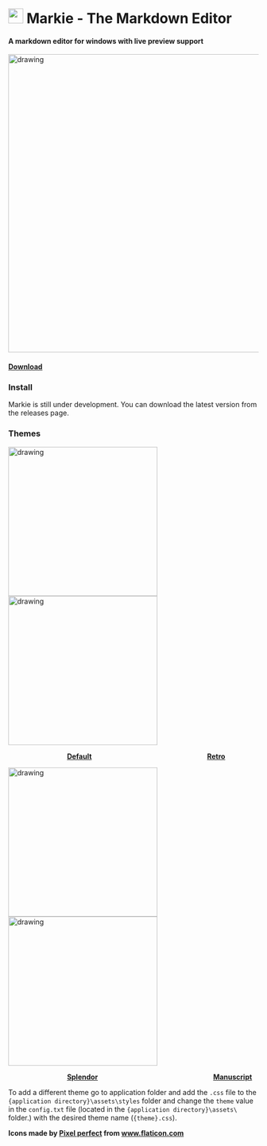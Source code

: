 <div>
<p >
  
<h1><img src='https://i.imgur.com/CvkrGN1.png' width="30"></img> Markie - The Markdown Editor</h1>
<h4>A markdown editor for windows with live preview support</h4>
<p>

  <img src="https://i.imgur.com/xgJAU8u.png" alt="drawing" width="600"/>
  
  #### [Download](https://github.com/paul-shuvo/currency-converter/releases)
  ### Install
  Markie is still under development. You can download the latest version from the releases page.
  <h3>Themes</h3>
  <div>
      <img src="https://i.imgur.com/xgJAU8u.png" alt="drawing" width="300"/>
    <img src="https://i.imgur.com/F7g8ioJ.png" alt="drawing" width="300"/>
    </div>
    <p>&nbsp; &nbsp; &nbsp; &nbsp; &nbsp; &nbsp; &nbsp; &nbsp; &nbsp; &nbsp; &nbsp; &nbsp; &nbsp; &nbsp; &nbsp; <a href="http://jasonm23.github.io/markdown-css-themes/"><b>Default</b></a> &nbsp; &nbsp; &nbsp; &nbsp; &nbsp; &nbsp; &nbsp; &nbsp; &nbsp; &nbsp; &nbsp; &nbsp; &nbsp; &nbsp; &nbsp; &nbsp; &nbsp; &nbsp; &nbsp; &nbsp; &nbsp; &nbsp; &nbsp; &nbsp; &nbsp; &nbsp; &nbsp; &nbsp; &nbsp; <a href="https://github.com/markdowncss/retro/tree/master/css"><b>Retro</b></a></p>
    <div>
        <img src="https://i.imgur.com/K64ulLw.png" alt="drawing" width="300"/>
        <img src="https://i.imgur.com/lJznPtO.png" alt="drawing" width="300"/>
            <p>&nbsp; &nbsp; &nbsp; &nbsp; &nbsp; &nbsp; &nbsp; &nbsp; &nbsp; &nbsp; &nbsp; &nbsp; &nbsp; &nbsp; &nbsp; <a href="https://github.com/markdowncss/splendor/tree/master/css"><b>Splendor</b></a> &nbsp; &nbsp; &nbsp; &nbsp; &nbsp; &nbsp; &nbsp; &nbsp; &nbsp; &nbsp; &nbsp; &nbsp; &nbsp; &nbsp; &nbsp; &nbsp; &nbsp; &nbsp; &nbsp; &nbsp; &nbsp; &nbsp; &nbsp; &nbsp; &nbsp; &nbsp; &nbsp; &nbsp; &nbsp; <a href="https://markedstyle.com/styles/manuscript"><b>Manuscript</b></a></p>
  </div>
</div>

To add a different theme go to application folder and add the `.css` file to the `{application directory}\assets\styles` folder and change the `theme` value in the `config.txt` file (located in the `{application directory}\assets\` folder.) with the desired theme name (`{theme}.css`). 

__Icons made by <a href="https://www.flaticon.com/authors/pixel-perfect" title="Pixel perfect">Pixel perfect</a> from <a href="https://www.flaticon.com/" title="Flaticon"> www.flaticon.com</a>__